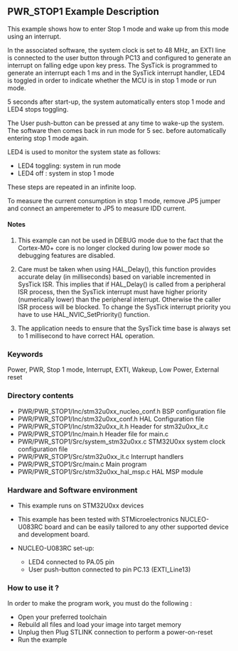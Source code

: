 ## <b>PWR_STOP1 Example Description</b>

This example shows how to enter Stop 1 mode and wake up from this mode using 
an interrupt.

In the associated software, the system clock is set to 48 MHz, an EXTI line
is connected to the user button through PC13 and configured to generate an 
interrupt on falling edge upon key press.
The SysTick is programmed to generate an interrupt each 1 ms and in the SysTick 
interrupt handler, LED4 is toggled in order to indicate whether the MCU is in stop 1 mode 
or run mode.

5 seconds after start-up, the system automatically enters stop 1 mode and LED4 stops toggling.

The User push-button can be pressed at any time to wake-up the system.
The software then comes back in run mode for 5 sec. before automatically entering stop 1 mode again.

LED4 is used to monitor the system state as follows:

 - LED4 toggling: system in run mode
 - LED4 off : system in stop 1 mode

These steps are repeated in an infinite loop.

To measure the current consumption in stop 1 mode, remove JP5 jumper 
and connect an amperemeter to JP5 to measure IDD current.     

#### <b>Notes</b>

 1. This example can not be used in DEBUG mode due to the fact 
    that the Cortex-M0+ core is no longer clocked during low power mode 
    so debugging features are disabled.

 2. Care must be taken when using HAL_Delay(), this function provides accurate delay (in milliseconds)
    based on variable incremented in SysTick ISR. This implies that if HAL_Delay() is called from
    a peripheral ISR process, then the SysTick interrupt must have higher priority (numerically lower)
    than the peripheral interrupt. Otherwise the caller ISR process will be blocked.
    To change the SysTick interrupt priority you have to use HAL_NVIC_SetPriority() function.

 3. The application needs to ensure that the SysTick time base is always set to 1 millisecond
    to have correct HAL operation.

### <b>Keywords</b>

Power, PWR, Stop 1 mode, Interrupt, EXTI, Wakeup, Low Power, External reset

### <b>Directory contents</b>

  - PWR/PWR_STOP1/Inc/stm32u0xx_nucleo_conf.h  BSP configuration file
  - PWR/PWR_STOP1/Inc/stm32u0xx_conf.h         HAL Configuration file
  - PWR/PWR_STOP1/Inc/stm32u0xx_it.h           Header for stm32u0xx_it.c
  - PWR/PWR_STOP1/Inc/main.h                   Header file for main.c
  - PWR/PWR_STOP1/Src/system_stm32u0xx.c       STM32U0xx system clock configuration file
  - PWR/PWR_STOP1/Src/stm32u0xx_it.c           Interrupt handlers
  - PWR/PWR_STOP1/Src/main.c                   Main program
  - PWR/PWR_STOP1/Src/stm32u0xx_hal_msp.c      HAL MSP module

### <b>Hardware and Software environment</b> 

  - This example runs on STM32U0xx devices

  - This example has been tested with STMicroelectronics NUCLEO-U083RC
    board and can be easily tailored to any other supported device
    and development board.

  - NUCLEO-U083RC set-up:
    - LED4 connected to PA.05 pin
    - User push-button connected to pin PC.13 (EXTI_Line13)

    
### <b>How to use it ?</b>

In order to make the program work, you must do the following :

 - Open your preferred toolchain 
 - Rebuild all files and load your image into target memory
 - Unplug then Plug STLINK connection to perform a power-on-reset
 - Run the example

